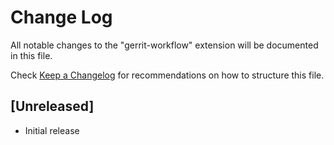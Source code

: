 # Change Log

All notable changes to the "gerrit-workflow" extension will be documented in this file.

Check [Keep a Changelog](http://keepachangelog.com/) for recommendations on how to structure this file.

## [Unreleased]

- Initial release